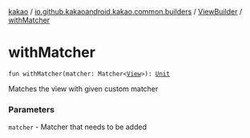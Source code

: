 [kakao](../../index.md) / [io.github.kakaoandroid.kakao.common.builders](../index.md) / [ViewBuilder](index.md) / [withMatcher](./with-matcher.md)

# withMatcher

`fun withMatcher(matcher: Matcher<`[`View`](https://developer.android.com/reference/android/view/View.html)`>): `[`Unit`](https://kotlinlang.org/api/latest/jvm/stdlib/kotlin/-unit/index.html)

Matches the view with given custom matcher

### Parameters

`matcher` - Matcher that needs to be added